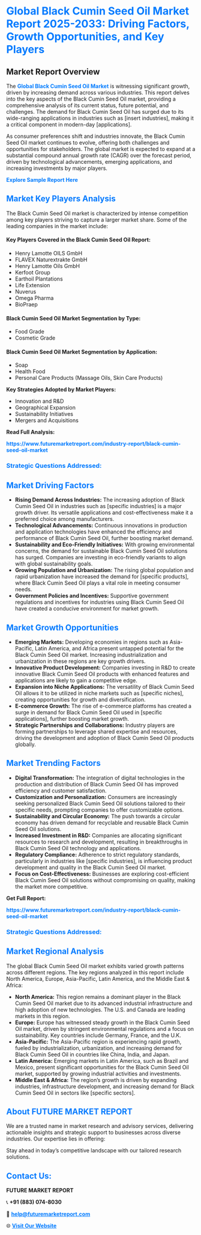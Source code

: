 <h1 style="color: #007BFF;">Global Black Cumin Seed Oil Market Report 2025-2033: Driving Factors, Growth Opportunities, and Key Players</h1>

<section id="overview">
<h2>Market Report Overview</h2>
<p>The <a href="https://www.futuremarketreport.com/industry-report/black-cumin-seed-oil-market" style="color: #007BFF; text-decoration: none;"><strong>Global Black Cumin Seed Oil Market</strong></a> is witnessing significant growth, driven by increasing demand across various industries. This report delves into the key aspects of the Black Cumin Seed Oil market, providing a comprehensive analysis of its current status, future potential, and challenges. The demand for Black Cumin Seed Oil has surged due to its wide-ranging applications in industries such as [insert industries], making it a critical component in modern-day [applications].</p>
<p>As consumer preferences shift and industries innovate, the Black Cumin Seed Oil market continues to evolve, offering both challenges and opportunities for stakeholders. The global market is expected to expand at a substantial compound annual growth rate (CAGR) over the forecast period, driven by technological advancements, emerging applications, and increasing investments by major players.</p>
</section>

<section id="overview">
<p><a href="https://www.futuremarketreport.com/request-sample/reportId=91193" style="color: #007BFF; text-decoration: none;"><strong>Explore Sample Report Here</strong></a></p>
</section>

<section id="key-players">
<h2 style="color: #007BFF;">Market Key Players Analysis</h2>
<p>The Black Cumin Seed Oil market is characterized by intense competition among key players striving to capture a larger market share. Some of the leading companies in the market include:</p>
<h4>Key Players Covered in the Black Cumin Seed Oil Report:</h4>
<ul><li>Henry Lamotte OILS GmbH</li><li>FLAVEX Naturextrakte GmbH</li><li>Henry Lamotte Oils GmbH</li><li>Kerfoot Group</li><li>Earthoil Plantations</li><li>Life Extension</li><li>Nuverus</li><li>Omega Pharma</li><li>BioPraep</li></ul>
<h4>Black Cumin Seed Oil Market Segmentation by Type:</h4>
<ul><li>Food Grade</li><li>Cosmetic Grade</li></ul>

<h4>Black Cumin Seed Oil Market Segmentation by Application:</h4>
<ul><li>Soap</li><li>Health Food</li><li>Personal Care Products (Massage Oils, Skin Care Products)</li></ul>
<p><strong>Key Strategies Adopted by Market Players:</strong></p>
<ul>
<li>Innovation and R&D</li>
<li>Geographical Expansion</li>
<li>Sustainability Initiatives</li>
<li>Mergers and Acquisitions</li>
</ul>
</section>

<section>
<p><strong>Read Full Analysis: </strong></p><a href="https://www.futuremarketreport.com/industry-report/black-cumin-seed-oil-market" style="color: #007BFF; text-decoration: none;"><strong>https://www.futuremarketreport.com/industry-report/black-cumin-seed-oil-market</strong></a>
<h3 style="color: #007BFF;">Strategic Questions Addressed:</h3>
</section>

<section id="driving-factors">
<h2 style="color: #007BFF;">Market Driving Factors</h2>
<ul>
<li><strong>Rising Demand Across Industries:</strong> The increasing adoption of Black Cumin Seed Oil in industries such as [specific industries] is a major growth driver. Its versatile applications and cost-effectiveness make it a preferred choice among manufacturers.</li>
<li><strong>Technological Advancements:</strong> Continuous innovations in production and application technologies have enhanced the efficiency and performance of Black Cumin Seed Oil, further boosting market demand.</li>
<li><strong>Sustainability and Eco-Friendly Initiatives:</strong> With growing environmental concerns, the demand for sustainable Black Cumin Seed Oil solutions has surged. Companies are investing in eco-friendly variants to align with global sustainability goals.</li>
<li><strong>Growing Population and Urbanization:</strong> The rising global population and rapid urbanization have increased the demand for [specific products], where Black Cumin Seed Oil plays a vital role in meeting consumer needs.</li>
<li><strong>Government Policies and Incentives:</strong> Supportive government regulations and incentives for industries using Black Cumin Seed Oil have created a conducive environment for market growth.</li>
</ul>
</section>

<section id="growth-opportunities">
<h2 style="color: #007BFF;">Market Growth Opportunities</h2>
<ul>
<li><strong>Emerging Markets:</strong> Developing economies in regions such as Asia-Pacific, Latin America, and Africa present untapped potential for the Black Cumin Seed Oil market. Increasing industrialization and urbanization in these regions are key growth drivers.</li>
<li><strong>Innovative Product Development:</strong> Companies investing in R&D to create innovative Black Cumin Seed Oil products with enhanced features and applications are likely to gain a competitive edge.</li>
<li><strong>Expansion into Niche Applications:</strong> The versatility of Black Cumin Seed Oil allows it to be utilized in niche markets such as [specific niches], creating opportunities for growth and diversification.</li>
<li><strong>E-commerce Growth:</strong> The rise of e-commerce platforms has created a surge in demand for Black Cumin Seed Oil used in [specific applications], further boosting market growth.</li>
<li><strong>Strategic Partnerships and Collaborations:</strong> Industry players are forming partnerships to leverage shared expertise and resources, driving the development and adoption of Black Cumin Seed Oil products globally.</li>
</ul>
</section>

<section id="trending-factors">
<h2 style="color: #007BFF;">Market Trending Factors</h2>
<ul>
<li><strong>Digital Transformation:</strong> The integration of digital technologies in the production and distribution of Black Cumin Seed Oil has improved efficiency and customer satisfaction.</li>
<li><strong>Customization and Personalization:</strong> Consumers are increasingly seeking personalized Black Cumin Seed Oil solutions tailored to their specific needs, prompting companies to offer customizable options.</li>
<li><strong>Sustainability and Circular Economy:</strong> The push towards a circular economy has driven demand for recyclable and reusable Black Cumin Seed Oil solutions.</li>
<li><strong>Increased Investment in R&D:</strong> Companies are allocating significant resources to research and development, resulting in breakthroughs in Black Cumin Seed Oil technology and applications.</li>
<li><strong>Regulatory Compliance:</strong> Adherence to strict regulatory standards, particularly in industries like [specific industries], is influencing product development and quality in the Black Cumin Seed Oil market.</li>
<li><strong>Focus on Cost-Effectiveness:</strong> Businesses are exploring cost-efficient Black Cumin Seed Oil solutions without compromising on quality, making the market more competitive.</li>
</ul>
</section>

<section>
<p><strong>Get Full Report: </strong></p><a href="https://www.futuremarketreport.com/industry-report/black-cumin-seed-oil-market" style="color: #007BFF; text-decoration: none;"><strong>https://www.futuremarketreport.com/industry-report/black-cumin-seed-oil-market</strong></a>
<h3 style="color: #007BFF;">Strategic Questions Addressed:</h3>
</section>


<section id="regional-analysis">
<h2 style="color: #007BFF;">Market Regional Analysis</h2>
<p>The global Black Cumin Seed Oil market exhibits varied growth patterns across different regions. The key regions analyzed in this report include North America, Europe, Asia-Pacific, Latin America, and the Middle East & Africa:</p>
<ul>
<li><strong>North America:</strong> This region remains a dominant player in the Black Cumin Seed Oil market due to its advanced industrial infrastructure and high adoption of new technologies. The U.S. and Canada are leading markets in this region.</li>
<li><strong>Europe:</strong> Europe has witnessed steady growth in the Black Cumin Seed Oil market, driven by stringent environmental regulations and a focus on sustainability. Key countries include Germany, France, and the U.K.</li>
<li><strong>Asia-Pacific:</strong> The Asia-Pacific region is experiencing rapid growth, fueled by industrialization, urbanization, and increasing demand for Black Cumin Seed Oil in countries like China, India, and Japan.</li>
<li><strong>Latin America:</strong> Emerging markets in Latin America, such as Brazil and Mexico, present significant opportunities for the Black Cumin Seed Oil market, supported by growing industrial activities and investments.</li>
<li><strong>Middle East & Africa:</strong> The region’s growth is driven by expanding industries, infrastructure development, and increasing demand for Black Cumin Seed Oil in sectors like [specific sectors].</li>
</ul>
</section>

<footer>
<h2 style="color: #007BFF;">About FUTURE MARKET REPORT</h2>
<p>We are a trusted name in market research and advisory services, delivering actionable insights and strategic support to businesses across diverse industries. Our expertise lies in offering:</p>

<p>Stay ahead in today’s competitive landscape with our tailored research solutions.</p>

<h2 style="color: #007BFF;">Contact Us:</h2>
<p><strong>FUTURE MARKET REPORT</strong></p>
<p>📞 <strong>+91 (883) 074-8030</strong></p>
<p>📧 <strong><a href="mailto:help@futuremarketreport.com" style="color: #007BFF;">help@futuremarketreport.com</a></strong></p>
<p>🌐 <strong><a href="https://www.futuremarketreport.com/" style="color: #007BFF;">Visit Our Website</a></strong></p>
</footer>